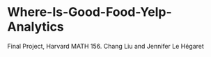 Where-Is-Good-Food-Yelp-Analytics
=================================
Final Project, Harvard MATH 156. Chang Liu and Jennifer Le Hégaret
